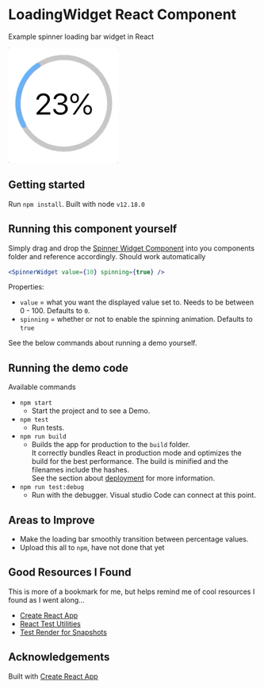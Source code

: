 # LoadingWidget React Component

Example spinner loading bar widget in React

<img src="imgs/loadingGif.gif"></img>

## Getting started

Run `npm install`. Built with node `v12.18.0`

## Running this component yourself

Simply drag and drop the [Spinner Widget Component](./src/components/SpinnerWidget) into you components folder and reference accordingly. Should work automatically

```jsx
<SpinnerWidget value={10} spinning={true} />
```

Properties:

- `value` = what you want the displayed value set to. Needs to be between 0 - 100. Defaults to `0`.
- `spinning` = whether or not to enable the spinning animation. Defaults to `true`

See the below commands about running a demo yourself.

## Running the demo code

Available commands

- `npm start`
  - Start the project and to see a Demo.
- `npm test`
  - Run tests.
- `npm run build`
  - Builds the app for production to the `build` folder.<br /> It correctly bundles React in production mode and optimizes the build for the best performance. The build is minified and the filenames include the hashes.<br /> See the section about [deployment](https://facebook.github.io/create-react-app/docs/deployment) for more information.
- `npm run test:debug`
  - Run with the debugger. Visual studio Code can connect at this point.

## Areas to Improve

- Make the loading bar smoothly transition between percentage values.
- Upload this all to `npm`, have not done that yet

## Good Resources I Found

This is more of a bookmark for me, but helps remind me of cool resources I found as I went along...

- [Create React App](https://create-react-app.dev/)
- [React Test Utilities](https://reactjs.org/docs/test-utils.html)
- [Test Render for Snapshots](https://reactjs.org/docs/test-renderer.html)

## Acknowledgements

Built with [Create React App](https://create-react-app.dev/)
